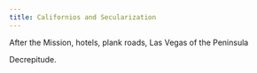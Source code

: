 ```yaml
---
title: Californios and Secularization
---
```


After the Mission, hotels, plank roads, Las Vegas of the Peninsula

Decrepitude.
